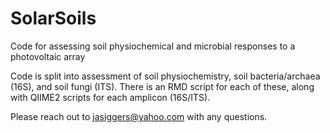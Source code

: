 # SolarSoils
Code for assessing soil physiochemical and microbial responses to a photovoltaic array

Code is split into assessment of soil physiochemistry, soil bacteria/archaea (16S), and soil fungi (ITS). There is an RMD script for each of these, along with QIIME2 scripts for each amplicon (16S/ITS). 

Please reach out to jasiggers@yahoo.com with any questions.
